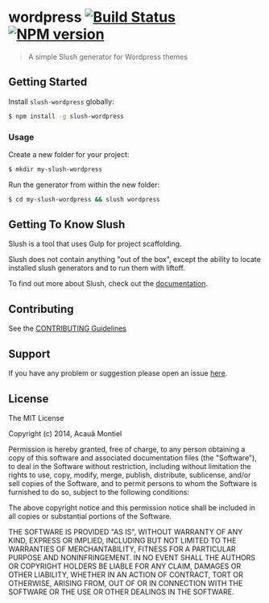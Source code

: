 # wordpress [![Build Status](https://secure.travis-ci.org/acauamontiel/slush-wordpress.png?branch=master)](https://travis-ci.org/acauamontiel/slush-wordpress) [![NPM version](https://badge-me.herokuapp.com/api/npm/slush-wordpress.png)](http://badges.enytc.com/for/npm/slush-wordpress)

> A simple Slush generator for Wordpress themes


## Getting Started

Install `slush-wordpress` globally:

```bash
$ npm install -g slush-wordpress
```

### Usage

Create a new folder for your project:

```bash
$ mkdir my-slush-wordpress
```

Run the generator from within the new folder:

```bash
$ cd my-slush-wordpress && slush wordpress
```

## Getting To Know Slush

Slush is a tool that uses Gulp for project scaffolding.

Slush does not contain anything "out of the box", except the ability to locate installed slush generators and to run them with liftoff.

To find out more about Slush, check out the [documentation](https://github.com/klei/slush).

## Contributing

See the [CONTRIBUTING Guidelines](https://github.com/acauamontiel/slush-wordpress/blob/master/CONTRIBUTING.md)

## Support
If you have any problem or suggestion please open an issue [here](https://github.com/acauamontiel/slush-wordpress/issues).

## License 

The MIT License

Copyright (c) 2014, Acauã Montiel

Permission is hereby granted, free of charge, to any person
obtaining a copy of this software and associated documentation
files (the "Software"), to deal in the Software without
restriction, including without limitation the rights to use,
copy, modify, merge, publish, distribute, sublicense, and/or sell
copies of the Software, and to permit persons to whom the
Software is furnished to do so, subject to the following
conditions:

The above copyright notice and this permission notice shall be
included in all copies or substantial portions of the Software.

THE SOFTWARE IS PROVIDED "AS IS", WITHOUT WARRANTY OF ANY KIND,
EXPRESS OR IMPLIED, INCLUDING BUT NOT LIMITED TO THE WARRANTIES
OF MERCHANTABILITY, FITNESS FOR A PARTICULAR PURPOSE AND
NONINFRINGEMENT. IN NO EVENT SHALL THE AUTHORS OR COPYRIGHT
HOLDERS BE LIABLE FOR ANY CLAIM, DAMAGES OR OTHER LIABILITY,
WHETHER IN AN ACTION OF CONTRACT, TORT OR OTHERWISE, ARISING
FROM, OUT OF OR IN CONNECTION WITH THE SOFTWARE OR THE USE OR
OTHER DEALINGS IN THE SOFTWARE.

